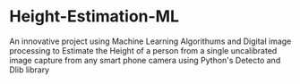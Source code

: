 # Height-Estimation-ML
An innovative project using Machine Learning Algorithums and Digital image processing to Estimate the Height of a person from a single uncalibrated image capture from any smart phone camera using Python's Detecto and Dlib library
